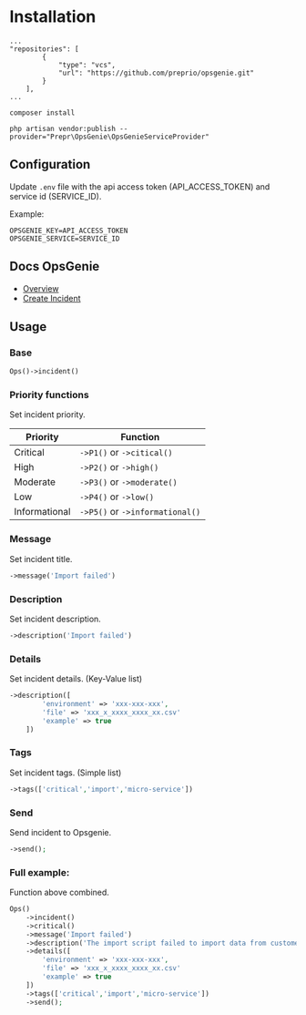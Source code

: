 # Installation

```
...
"repositories": [
        {
            "type": "vcs",
            "url": "https://github.com/preprio/opsgenie.git"
        }
    ],
...
```
```
composer install
```

```
php artisan vendor:publish --provider="Prepr\OpsGenie\OpsGenieServiceProvider"
```

## Configuration

Update `.env` file with the api access token (API_ACCESS_TOKEN) and service id (SERVICE_ID).

Example:

```
OPSGENIE_KEY=API_ACCESS_TOKEN
OPSGENIE_SERVICE=SERVICE_ID
```

## Docs OpsGenie

- [Overview](https://docs.opsgenie.com/docs/api-overview)
- [Create Incident](https://docs.opsgenie.com/docs/incident-api#create-incident)

## Usage

### Base

```php
Ops()->incident()
```

### Priority functions

Set incident priority.

|Priority|Function|
|---|---|
|Critical| `->P1()` or `->citical()`|
|High| `->P2()` or `->high()`|
|Moderate| `->P3()` or `->moderate()`|
|Low| `->P4()` or `->low()`|
|Informational| `->P5()` or `->informational()`|

### Message

Set incident title.

```php
->message('Import failed')
```

### Description

Set incident description.

```php
->description('Import failed')
```

### Details

Set incident details. (Key-Value list)

```php
->description([
        'environment' => 'xxx-xxx-xxx',
        'file' => 'xxx_x_xxxx_xxxx_xx.csv'
        'example' => true
    ])
```

### Tags

Set incident tags. (Simple list)

```php
->tags(['critical','import','micro-service'])
```

### Send

Send incident to Opsgenie.

```php
->send();
```

### Full example:

Function above combined.

```php
Ops()
    ->incident()
    ->critical()
    ->message('Import failed')
    ->description('The import script failed to import data from customer X.')
    ->details([
        'environment' => 'xxx-xxx-xxx',
        'file' => 'xxx_x_xxxx_xxxx_xx.csv'
        'example' => true
    ])
    ->tags(['critical','import','micro-service'])
    ->send();
```
